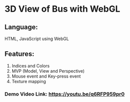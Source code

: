 # 3D View of Bus with WebGL

## Language: 

HTML, JavaScript using WebGL

## Features:
1. Indices and Colors
2. MVP (Model, View and Perspective)
3. Mouse event and Key-press event
4. Texture mapping

### Demo Video Link: https://youtu.be/q6RFP959pr0
